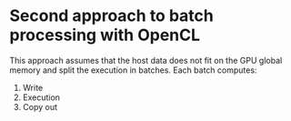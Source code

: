 # Second approach to batch processing with OpenCL 

This approach assumes that the host data does not fit on the GPU global memory and split the execution in batches. 
Each batch computes:

1. Write  <batch>
1. Execution <batch>
1. Copy out <batch>


